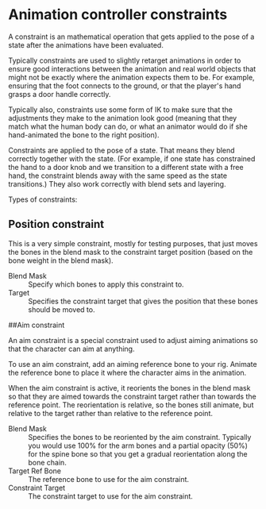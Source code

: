 # Animation controller constraints

A constraint is an mathematical operation that gets applied to the pose of a state after the animations have been evaluated.

Typically constraints are used to slightly retarget animations in order to ensure good interactions between the animation and real world objects that might not be exactly where the animation expects them to be. For example, ensuring that the foot connects to the ground, or that the player's hand grasps a door handle correctly.

Typically also, constraints use some form of IK to make sure that the adjustments they make to the animation look good (meaning that they match what the human body can do, or what an animator would do if she hand-animated the bone to the right position).

Constraints are applied to the pose of a state. That means they blend correctly together with the state. (For example, if one state has constrained the hand to a door knob and we transition to a different state with a free hand, the constraint blends away with the same speed as the state transitions.) They also work correctly with blend sets and layering.

Types of constraints:

## Position constraint

This is a very simple constraint, mostly for testing purposes, that just moves the bones in the blend mask to the constraint target position (based on the bone weight in the blend mask).

<dl>

<dt>Blend Mask</dt>

<dd>Specify which bones to apply this constraint to.</dd>

<dt>Target</dt>

<dd>Specifies the constraint target that gives the position that these bones should be moved to.</dd>

</dl>

##Aim constraint

An aim constraint is a special constraint used to adjust aiming animations so that the character can aim at anything.

To use an aim constraint, add an aiming reference bone to your rig. Animate the reference bone to place it where the character aims in the animation.

When the aim constraint is active, it reorients the bones in the blend mask so that they are aimed towards the constraint target rather than towards the reference point. The reorientation is relative, so the bones still animate, but relative to the target rather than relative to the reference point.

<dl>

<dt>Blend Mask</dt>
<dd>Specifies the bones to be reoriented by the aim constraint. Typically you would use 100% for the arm bones and a partial opacity (50%) for the spine bone so that you get a gradual reorientation along the bone chain.</dd>

<dt>Target Ref Bone</dt>
<dd>The reference bone to use for the aim constraint.</dd>

<dt>Constraint Target</dt>
<dd>The constraint target to use for the aim constraint.</dd>

</dl>
